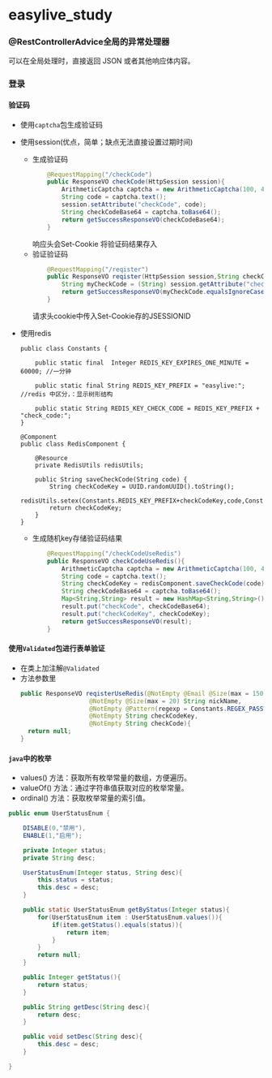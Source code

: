 # **easylive_study**

### @RestControllerAdvice全局的异常处理器

可以在全局处理时，直接返回 JSON 或者其他响应体内容。

### 登录

#### 验证码

- 使用`captcha`包生成验证码

- 使用session(优点，简单；缺点无法直接设置过期时间)
  - 生成验证码
    ```java
    	@RequestMapping("/checkCode")
    	public ResponseVO checkCode(HttpSession session){
    		ArithmeticCaptcha captcha = new ArithmeticCaptcha(100, 42);
    		String code = captcha.text();
    		session.setAttribute("checkCode", code);
    		String checkCodeBase64 = captcha.toBase64();
    		return getSuccessResponseVO(checkCodeBase64);
    	}
    ```
    响应头会Set-Cookie 将验证码结果存入
  - 验证验证码
    ```java
    	@RequestMapping("/reqister")
    	public ResponseVO reqister(HttpSession session,String checkCode){
    		String myCheckCode = (String) session.getAttribute("checkCode");
    		return getSuccessResponseVO(myCheckCode.equalsIgnoreCase(checkCode));
    	}
    ```
    请求头cookie中传入Set-Cookie存的JSESSIONID
- 使用redis
  ```java(Constants)
  public class Constants {
  
      public static final  Integer REDIS_KEY_EXPIRES_ONE_MINUTE = 60000; //一分钟
  
      public static final String REDIS_KEY_PREFIX = "easylive:"; //redis 中区分，：显示树形结构
  
      public static String REDIS_KEY_CHECK_CODE = REDIS_KEY_PREFIX + "check_code:";
  }
  ```
  
  ```java(RedisComponent)
  @Component
  public class RedisComponent {
  
      @Resource
      private RedisUtils redisUtils;
  
      public String saveCheckCode(String code) {
          String checkCodeKey = UUID.randomUUID().toString();
          redisUtils.setex(Constants.REDIS_KEY_PREFIX+checkCodeKey,code,Constants.REDIS_KEY_EXPIRES_ONE_MINUTE*10);
          return checkCodeKey;
      }
  }
  ```
  - 生成随机key存储验证码结果
    ```java
    	@RequestMapping("/checkCodeUseRedis")
    	public ResponseVO checkCodeUseRedis(){
    		ArithmeticCaptcha captcha = new ArithmeticCaptcha(100, 42);
    		String code = captcha.text();
    		String checkCodeKey = redisComponent.saveCheckCode(code);
    		String checkCodeBase64 = captcha.toBase64();
    		Map<String,String> result = new HashMap<String,String>();
    		result.put("checkCode", checkCodeBase64);
    		result.put("checkCodeKey", checkCodeKey);
    		return getSuccessResponseVO(result);
    	}
    ```
#### 使用`Validated`包进行表单验证

- 在类上加注解`@Validated`
- 方法参数里
  ```java
  public ResponseVO reqisterUseRedis(@NotEmpty @Email @Size(max = 150) String email,
                     @NotEmpty @Size(max = 20) String nickName,
                     @NotEmpty @Pattern(regexp = Constants.REGEX_PASSWORD) String registerPassword,
                     @NotEmpty String checkCodeKey,
                     @NotEmpty String checkCode){
    return null;
  }
  ```
#### `java`中的枚举
- values() 方法：获取所有枚举常量的数组，方便遍历。
- valueOf() 方法：通过字符串值获取对应的枚举常量。
- ordinal() 方法：获取枚举常量的索引值。
```java
public enum UserStatusEnum {

    DISABLE(0,"禁用"),
    ENABLE(1,"启用");

    private Integer status;
    private String desc;

    UserStatusEnum(Integer status, String desc){
        this.status = status;
        this.desc = desc;
    }

    public static UserStatusEnum getByStatus(Integer status){
        for(UserStatusEnum item : UserStatusEnum.values()){
            if(item.getStatus().equals(status)){
                return item;
            }
        }
        return null;
    }

    public Integer getStatus(){
        return status;
    }

    public String getDesc(String desc){
        return desc;
    }

    public void setDesc(String desc){
        this.desc = desc;
    }

}
```
